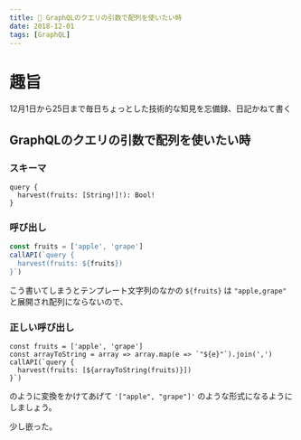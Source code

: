 ```yaml
---
title: 📅 GraphQLのクエリの引数で配列を使いたい時
date: 2018-12-01
tags: [GraphQL]
---
```


# 趣旨
12月1日から25日まで毎日ちょっとした技術的な知見を忘備録、日記かねて書く

## GraphQLのクエリの引数で配列を使いたい時

### スキーマ
```
query {
  harvest(fruits: [String!]!): Bool!
}
```

### 呼び出し
```js
const fruits = ['apple', 'grape']
callAPI(`query {
  harvest(fruits: ${fruits})
}`)
```

こう書いてしまうとテンプレート文字列のなかの `${fruits}` は `"apple,grape"` と展開され配列にならないので、

### 正しい呼び出し
```
const fruits = ['apple', 'grape']
const arrayToString = array => array.map(e => `"${e}"`).join(',')
callAPI(`query {
  harvest(fruits: [${arrayToString(fruits)}])
}`)
```

のように変換をかけてあげて `'["apple", "grape"]'` のような形式になるようにしましょう。

少し嵌った。